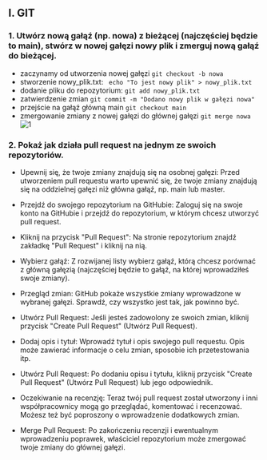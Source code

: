 ## I. GIT
### 1. Utwórz nową gałąź (np. nowa) z bieżącej (najczęściej będzie to main), stwórz w nowej gałęzi nowy plik i zmerguj nową gałąź do bieżącej.
- zaczynamy od utworzenia nowej gałęzi `git checkout -b nowa`
- stworzenie nowy_plik.txt: ` echo "To jest nowy plik" > nowy_plik.txt`
- dodanie pliku do repozytorium: `git add nowy_plik.txt`
- zatwierdzenie zmian `git commit -m "Dodano nowy plik w gałęzi nowa"`
- przejście na gałąź główną main `git checkout main`
- zmergowanie zmiany z nowej gałęzi do głównej gałęzi `git merge nowa`
![1](https://github.com/kleinszmidt/zaliczenieISI/assets/100431820/2ca054ef-eda3-4145-b360-a67cf94404cf)
### 2. Pokaż jak działa pull request na jednym ze swoich repozytoriów.
- Upewnij się, że twoje zmiany znajdują się na osobnej gałęzi:
Przed utworzeniem pull requestu warto upewnić się, że twoje zmiany znajdują się na oddzielnej gałęzi niż główna gałąź, np. main lub master.
- Przejdź do swojego repozytorium na GitHubie:
Zaloguj się na swoje konto na GitHubie i przejdź do repozytorium, w którym chcesz utworzyć pull request.

- Kliknij na przycisk "Pull Request":
Na stronie repozytorium znajdź zakładkę "Pull Request" i kliknij na nią.

- Wybierz gałąź:
Z rozwijanej listy wybierz gałąź, którą chcesz porównać z główną gałęzią (najczęściej będzie to gałąź, na której wprowadziłeś swoje zmiany).

- Przegląd zmian:
GitHub pokaże wszystkie zmiany wprowadzone w wybranej gałęzi. Sprawdź, czy wszystko jest tak, jak powinno być.

- Utwórz Pull Request:
Jeśli jesteś zadowolony ze swoich zmian, kliknij przycisk "Create Pull Request" (Utwórz Pull Request).

- Dodaj opis i tytuł:
Wprowadź tytuł i opis swojego pull requestu. Opis może zawierać informacje o celu zmian, sposobie ich przetestowania itp.

- Utwórz Pull Request:
Po dodaniu opisu i tytułu, kliknij przycisk "Create Pull Request" (Utwórz Pull Request) lub jego odpowiednik.

- Oczekiwanie na recenzję:
Teraz twój pull request został utworzony i inni współpracownicy mogą go przeglądać, komentować i recenzować. Możesz też być poproszony o wprowadzenie dodatkowych zmian.

- Merge Pull Request:
Po zakończeniu recenzji i ewentualnym wprowadzeniu poprawek, właściciel repozytorium może zmergować twoje zmiany do głównej gałęzi.
